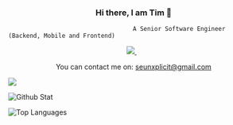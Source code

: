 ### <h3 align="center">Hi there, I am Tim 👋</h3>
                                       A Senior Software Engineer (Backend, Mobile and Frontend)
<p align="center">
<a href="https://www.linkedin.com/in/timothy-olusanya-77baa4170/">
    <img src="https://img.shields.io/badge/linkedin-%230077B5.svg?&style=for-the-badge&logo=linkedin&logoColor=white" />
</a>&nbsp;&nbsp;
</p>

<p align="center">You can contact me on: <a href='mailto:seunxplicit@gmail.com'>seunxplicit@gmail.com</a></p>

![](https://github-readme-stat-4zz3ykqun.vercel.app/api/pin/?repo=react-http-query&username=seunexplicit&theme=dark#gh-dark-mode-only)

![Github Stat](https://github-readme-stat-4zz3ykqun.vercel.app/api?repo=github-readme-stat&username=seunexplicit&show_icons=true&theme=dark#gh-dark-mode-only)

![Top Languages](https://github-readme-stat-4zz3ykqun.vercel.app/api/top-langs/?repo=github-readme-stat&username=seunexplicit&layout=compact&theme=dark#gh-dark-mode-only)
